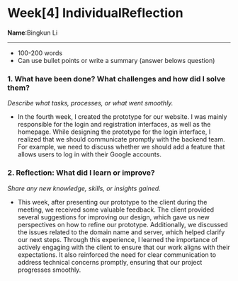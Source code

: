 # Week[4] IndividualReflection 
**Name**:Bingkun Li


---

*  100-200 words
* Can use bullet points or write a summary (answer belows question)

### 1. What have been done? What challenges and how did I solve them?
*Describe what tasks, processes, or what went smoothly.*

- In the fourth week, I created the prototype for our website. I was mainly responsible for the login and registration interfaces, as well as the homepage. While designing the prototype for the login interface, I realized that we should communicate promptly with the backend team. For example, we need to discuss whether we should add a feature that allows users to log in with their Google accounts.


### 2. Reflection: What did I learn or improve?
*Share any new knowledge, skills, or insights gained.*

- This week, after presenting our prototype to the client during the meeting, we received some valuable feedback. The client provided several suggestions for improving our design, which gave us new perspectives on how to refine our prototype. Additionally, we discussed the issues related to the domain name and server, which helped clarify our next steps. Through this experience, I learned the importance of actively engaging with the client to ensure that our work aligns with their expectations. It also reinforced the need for clear communication to address technical concerns promptly, ensuring that our project progresses smoothly.
